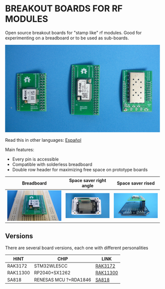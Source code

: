 # BREAKOUT BOARDS FOR RF MODULES

Open source breakout boards for "stamp like" rf modules. Good for experimenting on a breadboard or to be used as sub-boards.

![BREAKBOARDS](/assets/img/breakoutboards.jpg)

Read this in other languages: [Español](/assets/markdown/README.es.md)

Main features:

* Every pin is accessible
* Compatible with solderless breadboard
* Double row header for maximizing free space on prototype boards



Breadboard                              | Space saver right angle                    | Space saver rised                           
----------------------------------------|--------------------------------------------|---------------------------------------------
![](/rak3172/assets/img/breadboard.jpg) | ![](/sa818/assets/img/rightangleupper.jpg) | ![](/rak11300/assets/img/doublerowrised.jpg)


## Versions

There are several board versions, each one with different personalities


| HINT     | CHIP                  | LINK                                     
|----------|-----------------------|--------------------------------------
| RAK3172  | STM32WLE5CC           | [RAK3172](/rak3172)  
| RAK11300 | RP2040+SX1262         | [RAK11300](/rak11300)  
| SA818    | RENESAS MCU ?+RDA1846 | [SA818](/sa818)
